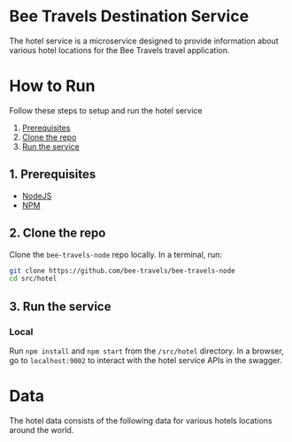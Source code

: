 # Bee Travels Destination Service

The hotel service is a microservice designed to provide information about various hotel locations for the Bee Travels travel application.

# How to Run

Follow these steps to setup and run the hotel service

1. [Prerequisites](#1-prerequisites)
2. [Clone the repo](#2-clone-the-repo)
3. [Run the service](#4-run-the-service)

## 1. Prerequisites

* [NodeJS](https://nodejs.org/en/download/)
* [NPM](https://www.npmjs.com/get-npm)

## 2. Clone the repo

Clone the `bee-travels-node` repo locally. In a terminal, run:

```bash
git clone https://github.com/bee-travels/bee-travels-node
cd src/hotel
```

## 3. Run the service

### Local

Run `npm install` and `npm start` from the `/src/hotel` directory. In a browser, go to `localhost:9002` to interact with the hotel service APIs in the swagger.

# Data

The hotel data consists of the following data for various hotels locations around the world.


